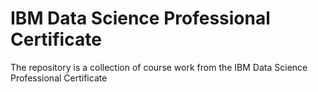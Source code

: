 # IBM Data Science Professional Certificate

The repository is a collection of course work from the IBM Data Science Professional Certificate
